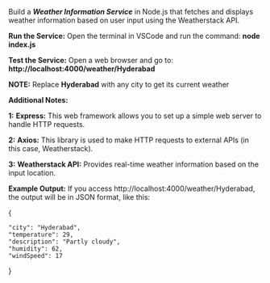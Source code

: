  Build a ***Weather Information Service*** in Node.js that fetches and displays weather information based on user input using the Weatherstack API.
 
 **Run the Service:** 
 Open the terminal in VSCode and run the command: **node index.js**

 **Test the Service:**
 Open a web browser and go to: **http://localhost:4000/weather/Hyderabad**
 
 **NOTE:** Replace **Hyderabad** with any city to get its current weather

**Additional Notes:**

**1:** **Express:** This web framework allows you to set up a simple web server to handle HTTP requests.

**2:** **Axios:** This library is used to make HTTP requests to external APIs (in this case, Weatherstack).

**3:** **Weatherstack API:** Provides real-time weather information based on the input location.


**Example Output:** If you access http://localhost:4000/weather/Hyderabad, the output will be in JSON format, like this:

 {
 
    "city": "Hyderabad",
    "temperature": 29,
    "description": "Partly cloudy",
    "humidity": 62,
    "windSpeed": 17
    
}
